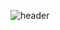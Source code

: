 ![header](https://capsule-render.vercel.app/api?type=wave&color=95D2B3&text=Sandy's%20Github&height=200&animation=fadeIn&fontColor=55AD9B)
